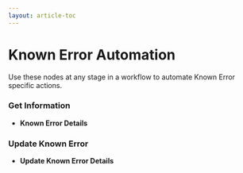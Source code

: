 ```yaml
---
layout: article-toc
---
```

# Known Error Automation
Use these nodes at any stage in a workflow to automate Known Error specific actions.
### Get Information
* **Known Error Details**<br>
### Update Known Error
* **Update Known Error Details**<br>